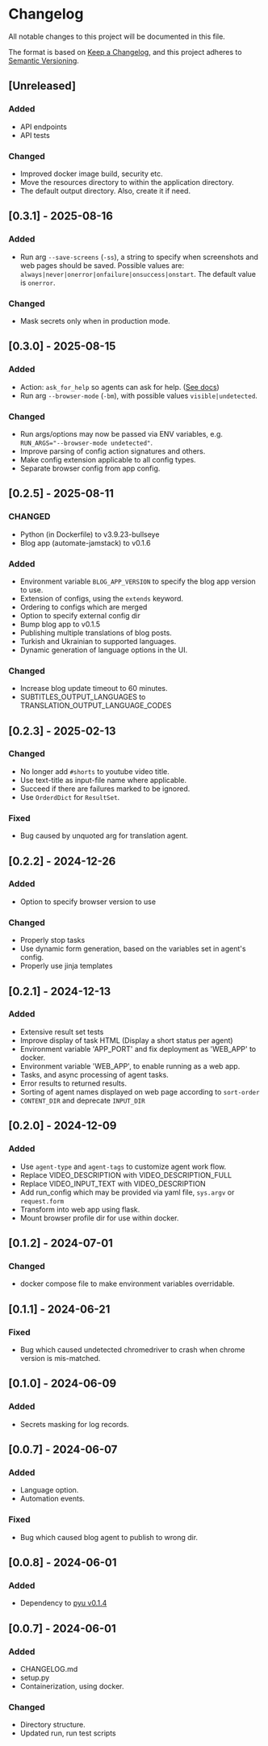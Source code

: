 # Changelog

All notable changes to this project will be documented in this file.

The format is based on [Keep a Changelog](https://keepachangelog.com/en/1.1.0/),
and this project adheres to [Semantic Versioning](https://semver.org/spec/v2.0.0.html).

## [Unreleased]

### Added

- API endpoints
- API tests

### Changed

- Improved docker image build, security etc.
- Move the resources directory to within the application directory.
- The default output directory. Also, create it if need.

## [0.3.1] - 2025-08-16

### Added

- Run arg `--save-screens` (`-ss`), a string to specify when screenshots and web pages 
should be saved. Possible values are: `always|never|onerror|onfailure|onsuccess|onstart`.
The default value is `onerror`.

### Changed

- Mask secrets only when in production mode.

## [0.3.0] - 2025-08-15

### Added

- Action: `ask_for_help` so agents can ask for help. ([See docs](./docs/actions.md))
- Run arg `--browser-mode` (`-bm`), with possible values `visible|undetected`.

### Changed

- Run args/options may now be passed via ENV variables, e.g. `RUN_ARGS="--browser-mode undetected"`.
- Improve parsing of config action signatures and others.
- Make config extension applicable to all config types.
- Separate browser config from app config.

## [0.2.5] - 2025-08-11

### CHANGED

- Python (in Dockerfile) to v3.9.23-bullseye
- Blog app (automate-jamstack) to v0.1.6

### Added

- Environment variable `BLOG_APP_VERSION` to specify the blog app version to use.
- Extension of configs, using the `extends` keyword.
- Ordering to configs which are merged
- Option to specify external config dir
- Bump blog app to v0.1.5
- Publishing multiple translations of blog posts.
- Turkish and Ukrainian to supported languages.
- Dynamic generation of language options in the UI.

### Changed

- Increase blog update timeout to 60 minutes.
- SUBTITLES_OUTPUT_LANGUAGES to TRANSLATION_OUTPUT_LANGUAGE_CODES

## [0.2.3] - 2025-02-13

### Changed

- No longer add `#shorts` to youtube video title.
- Use text-title as input-file name where applicable.
- Succeed if there are failures marked to be ignored.
- Use `OrderdDict` for `ResultSet`.

### Fixed

- Bug caused by unquoted arg for translation agent.

## [0.2.2] - 2024-12-26

### Added

- Option to specify browser version to use

### Changed

- Properly stop tasks
- Use dynamic form generation, based on the variables set in agent's config.
- Properly use jinja templates

## [0.2.1] - 2024-12-13

### Added

- Extensive result set tests
- Improve display of task HTML (Display a short status per agent)
- Environment variable 'APP_PORT' and fix deployment as 'WEB_APP' to docker.
- Environment variable 'WEB_APP', to enable running as a web app.
- Tasks, and async processing of agent tasks.
- Error results to returned results.
- Sorting of agent names displayed on web page according to `sort-order`
- `CONTENT_DIR` and deprecate `INPUT_DIR`

## [0.2.0] - 2024-12-09

### Added

- Use `agent-type` and `agent-tags` to customize agent work flow.
- Replace VIDEO_DESCRIPTION with VIDEO_DESCRIPTION_FULL
- Replace VIDEO_INPUT_TEXT with VIDEO_DESCRIPTION
- Add run_config which may be provided via yaml file, `sys.argv` or `request.form`
- Transform into web app using flask.
- Mount browser profile dir for use within docker.

## [0.1.2] - 2024-07-01

### Changed

- docker compose file to make environment variables overridable.

## [0.1.1] - 2024-06-21

### Fixed

- Bug which caused undetected chromedriver to crash when chrome version is mis-matched.

## [0.1.0] - 2024-06-09

### Added

- Secrets masking for log records.

## [0.0.7] - 2024-06-07

### Added 

- Language option.
- Automation events.

### Fixed

- Bug which caused blog agent to publish to wrong dir.

## [0.0.8] - 2024-06-01

### Added

- Dependency to [pyu v0.1.4](https://github.com/poshjosh/pyu/tree/v0.1.4)

## [0.0.7] - 2024-06-01

### Added

- CHANGELOG.md
- setup.py
- Containerization, using docker.

### Changed

- Directory structure.
- Updated run, run test scripts
